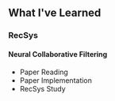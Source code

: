 ## What I've Learned

### RecSys
#### Neural Collaborative Filtering
* Paper Reading
* Paper Implementation
* RecSys Study
